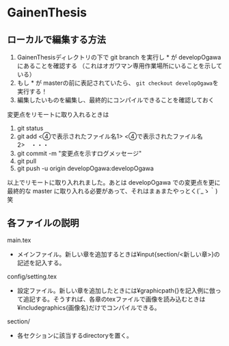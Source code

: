 # GainenThesis

## ローカルで編集する方法
1. GainenThesisディレクトリの下で git branch を実行し * が developOgawaにあることを確認する （これはオガワマン専用作業場所にいることを示している）  
  1. もし * が masterの前に表記されていたら、 `git checkout developOgawa`を実行する！
1. 編集したいものを編集し、最終的にコンパイルできることを確認しておく  
  
変更点をリモートに取り入れるときは   
1. git status   
1. git add <④で表示されたファイル名1> <④で表示されたファイル名2>　・・・  
1. git commit -m "変更点を示すログメッセージ"  
1. git pull  
1. git push -u origin developOgawa:developOgawa   

以上でリモートに取り入れれました。あとは developOgawa での変更点を更に最終的な master に取り入れる必要があって、それはまぁまたやっとく(´_ゝ｀)笑

## 各ファイルの説明
main.tex
- メインファイル。新しい章を追加するときは¥input{section/<新しい章>}の記述を記入する。  

config/setting.tex
- 設定ファイル。新しい章を追加したときには¥graphicpath{}を記入例に倣って追記する。そうすれば、各章のtexファイルで画像を読み込むときは¥includegraphics{画像名}だけでコンパイルできる。

section/
- 各セクションに該当するdirectoryを置く。
